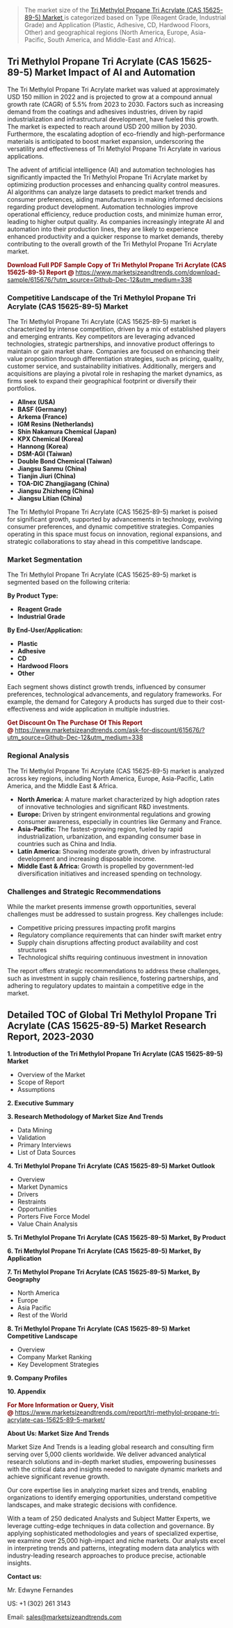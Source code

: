<blockquote><p>The market size of the <a href="https://www.marketsizeandtrends.com/download-sample/615676/?utm_source=Github-Dec-12&amp;utm_medium=338" target="_blank">Tri Methylol Propane Tri Acrylate (CAS 15625-89-5) Market </a>is categorized based on Type (Reagent Grade, Industrial Grade) and Application (Plastic, Adhesive, CD, Hardwood Floors, Other) and geographical regions (North America, Europe, Asia-Pacific, South America, and Middle-East and Africa).</p></blockquote><p><h2>Tri Methylol Propane Tri Acrylate (CAS 15625-89-5) Market Impact of AI and Automation</h2><p>The Tri Methylol Propane Tri Acrylate market was valued at approximately USD 150 million in 2022 and is projected to grow at a compound annual growth rate (CAGR) of 5.5% from 2023 to 2030. Factors such as increasing demand from the coatings and adhesives industries, driven by rapid industrialization and infrastructural development, have fueled this growth. The market is expected to reach around USD 200 million by 2030. Furthermore, the escalating adoption of eco-friendly and high-performance materials is anticipated to boost market expansion, underscoring the versatility and effectiveness of Tri Methylol Propane Tri Acrylate in various applications.</p><p>The advent of artificial intelligence (AI) and automation technologies has significantly impacted the Tri Methylol Propane Tri Acrylate market by optimizing production processes and enhancing quality control measures. AI algorithms can analyze large datasets to predict market trends and consumer preferences, aiding manufacturers in making informed decisions regarding product development. Automation technologies improve operational efficiency, reduce production costs, and minimize human error, leading to higher output quality. As companies increasingly integrate AI and automation into their production lines, they are likely to experience enhanced productivity and a quicker response to market demands, thereby contributing to the overall growth of the Tri Methylol Propane Tri Acrylate market.</p></p><p><strong><span style="color: #800000;">Download Full PDF Sample Copy of Tri Methylol Propane Tri Acrylate (CAS 15625-89-5) Report @</span>&nbsp;</strong><a href="https://www.marketsizeandtrends.com/download-sample/615676/?utm_source=Github-Dec-12&amp;utm_medium=338">https://www.marketsizeandtrends.com/download-sample/615676/?utm_source=Github-Dec-12&amp;utm_medium=338</a></p><h3>Competitive Landscape of the Tri Methylol Propane Tri Acrylate (CAS 15625-89-5) Market</h3><p>The Tri Methylol Propane Tri Acrylate (CAS 15625-89-5) market is characterized by intense competition, driven by a mix of established players and emerging entrants. Key competitors are leveraging advanced technologies, strategic partnerships, and innovative product offerings to maintain or gain market share. Companies are focused on enhancing their value proposition through differentiation strategies, such as pricing, quality, customer service, and sustainability initiatives. Additionally, mergers and acquisitions are playing a pivotal role in reshaping the market dynamics, as firms seek to expand their geographical footprint or diversify their portfolios.</p><p><strong><p><ul><li>Allnex (USA) </li><li> BASF (Germany) </li><li> Arkema (France) </li><li> IGM Resins (Netherlands) </li><li> Shin Nakamura Chemical (Japan) </li><li> KPX Chemical (Korea) </li><li> Hannong (Korea) </li><li> DSM-AGI (Taiwan) </li><li> Double Bond Chemical (Taiwan) </li><li> Jiangsu Sanmu (China) </li><li> Tianjin Jiuri (China) </li><li> TOA-DIC Zhangjiagang (China) </li><li> Jiangsu Zhizheng (China) </li><li> Jiangsu Litian (China)</p></li></ul></p></strong></p><p>The Tri Methylol Propane Tri Acrylate (CAS 15625-89-5) market is poised for significant growth, supported by advancements in technology, evolving consumer preferences, and dynamic competitive strategies. Companies operating in this space must focus on innovation, regional expansions, and strategic collaborations to stay ahead in this competitive landscape.</p><h3>Market Segmentation</h3><p>The Tri Methylol Propane Tri Acrylate (CAS 15625-89-5) market is segmented based on the following criteria:</p><p><strong>By Product Type:</strong></p><p><strong><p><ul><li>Reagent Grade </li><li> Industrial Grade</p></li></ul></p></strong></p><p><strong>By End-User/Application:</strong></p><p><strong><p><ul><li>Plastic </li><li> Adhesive </li><li> CD </li><li> Hardwood Floors </li><li> Other</p></li></ul></p></strong></p><p>Each segment shows distinct growth trends, influenced by consumer preferences, technological advancements, and regulatory frameworks. For example, the demand for Category A products has surged due to their cost-effectiveness and wide application in multiple industries.</p><p><strong><span style="color: #800000;">Get Discount On The Purchase Of This Report @&nbsp;</span></strong><a href="https://www.marketsizeandtrends.com/ask-for-discount/615676/?utm_source=Github-Dec-12&amp;utm_medium=338">https://www.marketsizeandtrends.com/ask-for-discount/615676/?utm_source=Github-Dec-12&amp;utm_medium=338</a></p><h3>Regional Analysis</h3><p>The Tri Methylol Propane Tri Acrylate (CAS 15625-89-5) market is analyzed across key regions, including North America, Europe, Asia-Pacific, Latin America, and the Middle East &amp; Africa.</p><ul><li><strong>North America:</strong> A mature market characterized by high adoption rates of innovative technologies and significant R&amp;D investments.</li><li><strong>Europe:</strong> Driven by stringent environmental regulations and growing consumer awareness, especially in countries like Germany and France.</li><li><strong>Asia-Pacific:</strong> The fastest-growing region, fueled by rapid industrialization, urbanization, and expanding consumer base in countries such as China and India.</li><li><strong>Latin America:</strong> Showing moderate growth, driven by infrastructural development and increasing disposable income.</li><li><strong>Middle East &amp; Africa:</strong> Growth is propelled by government-led diversification initiatives and increased spending on technology.</li></ul><h3>Challenges and Strategic Recommendations</h3><p>While the market presents immense growth opportunities, several challenges must be addressed to sustain progress. Key challenges include:</p><ul><li>Competitive pricing pressures impacting profit margins</li><li>Regulatory compliance requirements that can hinder swift market entry</li><li>Supply chain disruptions affecting product availability and cost structures</li><li>Technological shifts requiring continuous investment in innovation</li></ul><p>The report offers strategic recommendations to address these challenges, such as investment in supply chain resilience, fostering partnerships, and adhering to regulatory updates to maintain a competitive edge in the market.</p><h2>Detailed TOC of Global Tri Methylol Propane Tri Acrylate (CAS 15625-89-5) Market Research Report, 2023-2030</h2><p><strong>1. Introduction of the Tri Methylol Propane Tri Acrylate (CAS 15625-89-5) Market</strong></p><ul><li>Overview of the Market</li><li>Scope of Report</li><li>Assumptions&nbsp;</li></ul><p><strong>2. Executive Summary</strong></p><p><strong>3. Research Methodology of <strong>Market Size And Trends</strong></strong></p><ul><li>Data Mining</li><li>Validation</li><li>Primary Interviews</li><li>List of Data Sources&nbsp;</li></ul><p><strong>4. Tri Methylol Propane Tri Acrylate (CAS 15625-89-5) Market Outlook</strong></p><ul><li>Overview</li><li>Market Dynamics</li><li>Drivers</li><li>Restraints</li><li>Opportunities</li><li>Porters Five Force Model</li><li>Value Chain Analysis&nbsp;</li></ul><p><strong>5. Tri Methylol Propane Tri Acrylate (CAS 15625-89-5) Market, By Product</strong></p><p><strong>6. Tri Methylol Propane Tri Acrylate (CAS 15625-89-5) Market, By Application</strong></p><p><strong>7. Tri Methylol Propane Tri Acrylate (CAS 15625-89-5) Market, By Geography</strong></p><ul><li>North America</li><li>Europe</li><li>Asia Pacific</li><li>Rest of the World&nbsp;</li></ul><p><strong>8. Tri Methylol Propane Tri Acrylate (CAS 15625-89-5) Market Competitive Landscape</strong></p><ul><li>Overview</li><li>Company Market Ranking</li><li>Key Development Strategies&nbsp;</li></ul><p><strong>9. Company Profiles</strong></p><p><strong>10. Appendix</strong></p><p><strong><span style="color: #800000;">For More Information or Query, Visit @&nbsp;</span></strong><a href="https://www.marketsizeandtrends.com/report/tri-methylol-propane-tri-acrylate-cas-15625-89-5-market/">https://www.marketsizeandtrends.com/report/tri-methylol-propane-tri-acrylate-cas-15625-89-5-market/</a></p><p></p><p><strong>About Us:&nbsp;Market Size And Trends</strong></p><p>Market Size And Trends&nbsp;is a leading global research and consulting firm serving over 5,000 clients worldwide. We deliver advanced analytical research solutions and in-depth market studies, empowering businesses with the critical data and insights needed to navigate dynamic markets and achieve significant revenue growth.</p><p>Our core expertise lies in analyzing market sizes and trends, enabling organizations to identify emerging opportunities, understand competitive landscapes, and make strategic decisions with confidence.</p><p>With a team of 250 dedicated Analysts and Subject Matter Experts, we leverage cutting-edge techniques in data collection and governance. By applying sophisticated methodologies and years of specialized expertise, we examine over 25,000 high-impact and niche markets. Our analysts excel in interpreting trends and patterns, integrating modern data analytics with industry-leading research approaches to produce precise, actionable insights.</p><p><strong>Contact us:</strong></p><p>Mr. Edwyne Fernandes</p><p>US: +1 (302) 261 3143</p><p>Email: <a href="mailto:sales@marketsizeandtrends.com">sales@marketsizeandtrends.com</a>&nbsp;</p>
